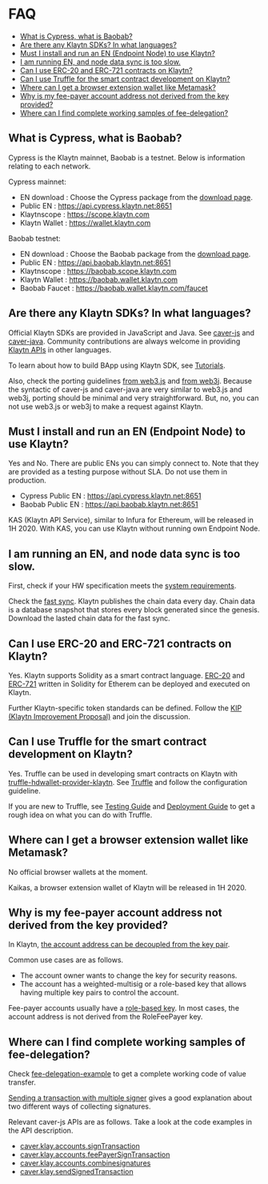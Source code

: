# FAQ <a id="faq"></a>

- [What is Cypress, what is Baobab?](#what-is-cypress-what-is-baobab)
- [Are there any Klaytn SDKs? In what languages?](#klaytn-sdks)
- [Must I install and run an EN (Endpoint Node) to use Klaytn?](#must-i-install-and-run-en)
- [I am running EN, and node data sync is too slow.](#node-data-sync-is-too-slow)
- [Can I use ERC-20 and ERC-721 contracts on Klaytn?](#can-i-use-erc-20-and-erc-721)
- [Can I use Truffle for the smart contract development on Klaytn?](#can-i-use-truffle)
- [Where can I get a browser extension wallet like Metamask?](#where-can-i-get-a-browser-extension-wallet)
- [Why is my fee-payer account address not derived from the key provided?](#account-address-is-not-derived-from-the-key)
- [Where can I find complete working samples of fee-delegation?](#fee-delegation-samples)


## What is Cypress, what is Baobab? <a id="what-is-cypress-what-is-baobab"></a>

Cypress is the Klaytn mainnet, Baobab is a testnet.
Below is information relating to each network.

Cypress mainnet:
- EN download : Choose the Cypress package from the [download page](../node/endpoint-node/installation-guide/download.md).
- Public EN : https://api.cypress.klaytn.net:8651
- Klaytnscope : https://scope.klaytn.com
- Klaytn Wallet : https://wallet.klaytn.com

Baobab testnet:
- EN download : Choose the Baobab package from the [download page](../node/endpoint-node/installation-guide/download.md).
- Public EN : https://api.baobab.klaytn.net:8651
- Klaytnscope : https://baobab.scope.klaytn.com
- Klaytn Wallet : https://baobab.wallet.klaytn.com
- Baobab Faucet : https://baobab.wallet.klaytn.com/faucet


## Are there any Klaytn SDKs? In what languages? <a id="klaytn-sdks"></a>

Official Klaytn SDKs are provided in JavaScript and Java.
See [caver-js](../bapp/sdk/caver-js/README.md) and [caver-java](../bapp/sdk/caver-java/README.md). Community contributions are always welcome in providing [Klaytn APIs](../bapp/json-rpc/README.md) in other languages.

To learn about how to build BApp using Klaytn SDK, see [Tutorials](../bapp/tutorials/README.md).

Also, check the porting guidelines [from web3.js](../bapp/sdk/caver-js/porting-from-web3.js.md) and [from web3j](../bapp/sdk/caver-java/porting-from-web3j.md). Because the syntactic of caver-js and caver-java are very similar to web3.js and web3j, porting should be minimal and very straightforward. But, no, you can not use web3.js or web3j to make a request against Klaytn.



## Must I install and run an EN (Endpoint Node) to use Klaytn? <a id="must-i-install-and-run-en"></a>

Yes and No.
There are public ENs you can simply connect to. Note that they are provided as a testing purpose without SLA. Do not use them in production.

- Cypress Public EN : https://api.cypress.klaytn.net:8651
- Baobab Public EN : https://api.baobab.klaytn.net:8651

KAS (Klaytn API Service), similar to Infura for Ethereum, will be released in 1H 2020. With KAS, you can use Klaytn without running own Endpoint Node.



## I am running an EN, and node data sync is too slow. <a id="node-data-sync-is-too-slow"></a>

First, check if your HW specification meets the [system requirements](../node/endpoint-node/system-requirements.md).

Check the [fast sync](../node/endpoint-node/installation-guide/configuration.md#fast-sync-optional).
Klaytn publishes the chain data every day. Chain data is a database snapshot that stores every block generated since the genesis. Download the lasted chain data for the fast sync.



## Can I use ERC-20 and ERC-721 contracts on Klaytn? <a id="can-i-use-erc-20-and-erc-721"></a>

Yes. Klaytn supports Solidity as a smart contract language. [ERC-20](../smart-contract/sample-contracts/erc-20/README.md) and [ERC-721](../smart-contract/sample-contracts/erc-20/README.md) written in Solidity for Etherem can be deployed and executed on Klaytn.

Further Klaytn-specific token standards can be defined. Follow the [KIP (Klaytn Improvement Proposal)]() and join the discussion.



## Can I use Truffle for the smart contract development on Klaytn? <a id="can-i-use-truffle"></a>

Yes. Truffle can be used in developing smart contracts on Klaytn with [truffle-hdwallet-provider-klaytn](https://www.npmjs.com/package/truffle-hdwallet-provider-klaytn).
See [Truffle](../toolkit/truffle.md) and follow the configuration guideline.

If you are new to Truffle, see [Testing Guide](../smart-contract/testing-guide.md) and [Deployment Guide](../smart-contract/deploy-guide.md) to get a rough idea on what you can do with Truffle.


## Where can I get a browser extension wallet like Metamask? <a id="where-can-i-get-a-browser-extension-wallet"></a>

No official browser wallets at the moment.

Kaikas, a browser extension wallet of Klaytn will be released in 1H 2020.



## Why is my fee-payer account address not derived from the key provided? <a id="account-address-is-not-derived-from-the-key"></a>

In Klaytn, [the account address can be decoupled from the key pair](../klaytn/design/accounts.md#decoupling-key-pairs-from-addresses).

Common use cases are as follows.
- The account owner wants to change the key for security reasons.
- The account has a weighted-multisig or a role-based key that allows having multiple key pairs to control the account.

Fee-payer accounts usually have a [role-based key](../klaytn/design/accounts.md#accountkeyrolebased). In most cases, the account address is not derived from the RoleFeePayer key.


## Where can I find complete working samples of fee-delegation? <a id="fee-delegation-samples"></a>

Check [fee-delegation-example](../bapp/tutorials/fee-delegation-example.md) to get a complete working code of value transfer.

[Sending a transaction with multiple signer](../bapp/sdk/caver-js/getting-started.md#sending-a-transaction-with-multiple-signer) gives a good explanation about two different ways of collecting signatures.

Relevant caver-js APIs are as follows. Take a look at the code examples in the API description.
- [caver.klay.accounts.signTransaction](../bapp/sdk/caver-js/api-references/caver.klay.accounts.md#signtransaction)
- [caver.klay.accounts.feePayerSignTransaction](../bapp/sdk/caver-js/api-references/caver.klay.accounts.md#feepayersigntransaction)
- [caver.klay.accounts.combinesignatures](../bapp/sdk/caver-js/api-references/caver.klay.accounts.md#combinesignatures)
- [caver.klay.sendSignedTransaction](../bapp/sdk/caver-js/api-references/caver.klay/transaction.md#sendsignedtransaction)
